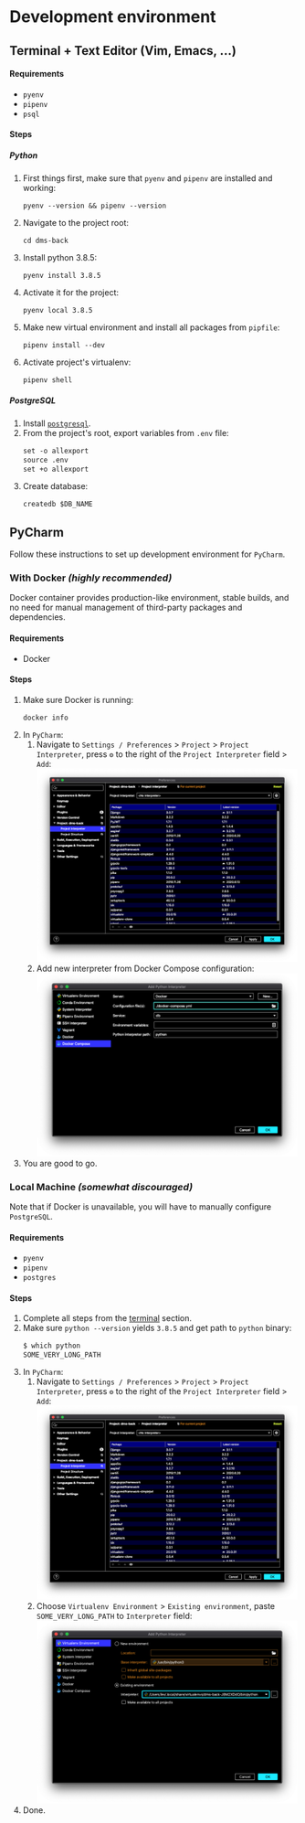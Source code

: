 # Development environment

## Terminal + Text Editor (Vim, Emacs, ...)

#### Requirements

* `pyenv`
* `pipenv`
* `psql`

#### Steps

##### Python

1. First things first, make sure that `pyenv` and `pipenv` are installed and working:
   ```shell script
   pyenv --version && pipenv --version
   ```
1. Navigate to the project root:
   ```shell script
   cd dms-back
   ```
1. Install python 3.8.5:
   ```shell script
   pyenv install 3.8.5
   ```
1. Activate it for the project:
   ```shell script
   pyenv local 3.8.5
   ```
1. Make new virtual environment and install all packages from `pipfile`:
   ```shell script
   pipenv install --dev
   ```
1. Activate project's virtualenv:
   ```shell script
   pipenv shell
   ```

##### PostgreSQL

1. Install [`postgresql`](https://www.postgresql.org/download/).
1. From the project's root, export variables from `.env` file:
   ```shell script
   set -o allexport
   source .env
   set +o allexport
   ```
1. Create database:
   ```shell script
   createdb $DB_NAME
   ```

## PyCharm

Follow these instructions to set up development environment for `PyCharm`.

### With Docker _(highly recommended)_

Docker container provides production-like environment, stable builds,
and no need for manual management of third-party packages and dependencies.

#### Requirements

* Docker

#### Steps

1. Make sure Docker is running:
   ```shell script
   docker info
   ```
1. In `PyCharm`:
   1. Navigate to `Settings / Preferences` > `Project` > `Project Interpreter`,
      press `⚙` to the right of the `Project Interpreter` field > `Add`:
      ![project-interpreter](images/project-interpreter.png)
   2. Add new interpreter from Docker Compose configuration:
      ![add-docker-interpreter](images/add-docker-interpreter.png)
1. You are good to go.

### Local Machine _(somewhat discouraged)_

Note that if Docker is unavailable, you will have to manually configure `PostgreSQL`.

#### Requirements

* `pyenv`
* `pipenv`
* `postgres`

#### Steps

1. Complete all steps from the [terminal](#terminal-text-editor-vim-emacs) section.
1. Make sure `python --version` yields `3.8.5` and get path to `python` binary:
   ```shell script
   $ which python
   SOME_VERY_LONG_PATH
   ```
1. In `PyCharm`:
   1. Navigate to `Settings / Preferences` > `Project` > `Project Interpreter`,
      press `⚙` to the right of the `Project Interpreter` field > `Add`:
      ![project-interpreter](images/project-interpreter.png)
   1. Choose `Virtualenv Environment` > `Existing environment`, paste `SOME_VERY_LONG_PATH` to `Interpreter` field: 
      ![add-pipenv-interpreter](images/add-pipenv-interpreter.png)
1. Done.
